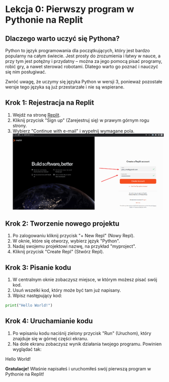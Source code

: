 # Lekcja 0: Pierwszy program w Pythonie na Replit
## Dlaczego warto uczyć się Pythona?

Python to język programowania dla początkujących, który jest bardzo popularny na całym świecie. Jest prosty do zrozumienia i łatwy w nauce, a przy tym jest potężny i przydatny – można za jego pomocą pisać programy, robić gry, a nawet sterować robotami. Dlatego warto go poznać i nauczyć się nim posługiwać.

Zwróć uwagę, że uczymy się języka Python w wersji 3, ponieważ pozostałe wersje tego języka są już przestarzałe i nie są wspierane.



## Krok 1: Rejestracja na Replit
1. Wejdź na stronę [Replit](https://replit.com/).
2. Kliknij przycisk "Sign up" (Zarejestruj się) w prawym górnym rogu strony.
3. Wybierz "Continue with e-mail" i wypełnij wymagane pola.
![obrazek1](images/u0_img0.png)

## Krok 2: Tworzenie nowego projektu
1. Po zalogowaniu kliknij przycisk "+ New Repl" (Nowy Repl).
2. W oknie, które się otworzy, wybierz język "Python".
3. Nadaj swojemu projektowi nazwę, na przykład "myproject".
4. Kliknij przycisk "Create Repl" (Stwórz Repl).

## Krok 3: Pisanie kodu
1. W centralnym oknie zobaczysz miejsce, w którym możesz pisać swój kod.
2. Usuń wszelki kod, który może być tam już napisany.
3. Wpisz następujący kod:
```python
print("Hello World!")
```

## Krok 4: Uruchamianie kodu
1. Po wpisaniu kodu naciśnij zielony przycisk "Run" (Uruchom), który znajduje się w górnej części ekranu.
2. Na dole ekranu zobaczysz wynik działania twojego programu. Powinien wyglądać tak:

Hello World!

**Gratulacje!** Właśnie napisałeś i uruchomiłeś swój pierwszą program w Pythonie na Replit!


